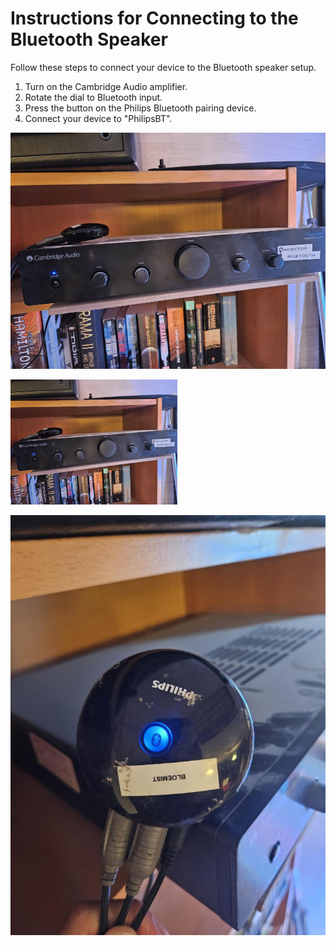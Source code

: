 # Instructions for Connecting to the Bluetooth Speaker

Follow these steps to connect your device to the Bluetooth speaker setup. 

1. Turn on the Cambridge Audio amplifier.
2. Rotate the dial to Bluetooth input.  
3. Press the button on the Philips Bluetooth pairing device.  
4. Connect your device to "PhilipsBT".


![cambridge audio amplifier](./images/bluetooth_speaker.cambridge.jpg)

<img src="./images/bluetooth_speaker.cambridge.jpg" height="200">


![cambridge audio amplifier](./images/bluetooth_speaker.pairing.device.jpg)

